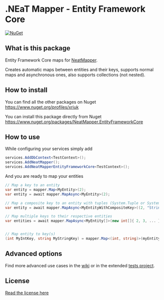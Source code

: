 # .NEaT Mapper - Entity Framework Core

[![NuGet](https://img.shields.io/nuget/vpre/NeatMapper.EntityFrameworkCore.svg?label=NuGet)](https://www.nuget.org/packages/NeatMapper.EntityFrameworkCore)

## What is this package

Entity Framework Core maps for [NeatMapper](https://www.nuget.org/packages/NeatMapper).

Creates automatic maps between entities and their keys, supports normal maps and asynchronous ones, also supports collections (not nested).

## How to install

You can find all the other packages on Nuget https://www.nuget.org/profiles/xriuk

You can install this package directly from Nuget https://www.nuget.org/packages/NeatMapper.EntityFrameworkCore

## How to use

While configuring your services simply add

```csharp
services.AddDbContext<TestContext>();
services.AddNeatMapper();
services.AddNeatMapperEntityFrameworkCore<TestContext>();
```

And you are ready to map your entities

```csharp
// Map a key to an entity
var entity = mapper.Map<MyEntity>(2);
var entity = await mapper.MapAsync<MyEntity>(2);

// Map a composite key to an entity with tuples (System.Tuple or System.ValueTuple)
var entity = await mapper.MapAsync<MyEntityWithCompositeKey>((2, "StringKey"));

// Map multiple keys to their respective entities
var entities = await mapper.MapAsync<MyEntity[]>(new int[]{ 2, 3, ... });


// Map entity to key(s)
(int MyIntKey, string MyStringKey) = mapper.Map<(int, string)>(myEntity);
```

## Advanced options

Find more advanced use cases in the [wiki](https://github.com/Xriuk/NeatMapper/wiki/Entity-Framework-Core) or in the extended [tests project](https://github.com/Xriuk/NeatMapper/tree/main/tests/NeatMapper.EntityFrameworkCore.Tests).

## License

[Read the license here](https://github.com/Xriuk/NeatMapper/blob/main/LICENSE.md)